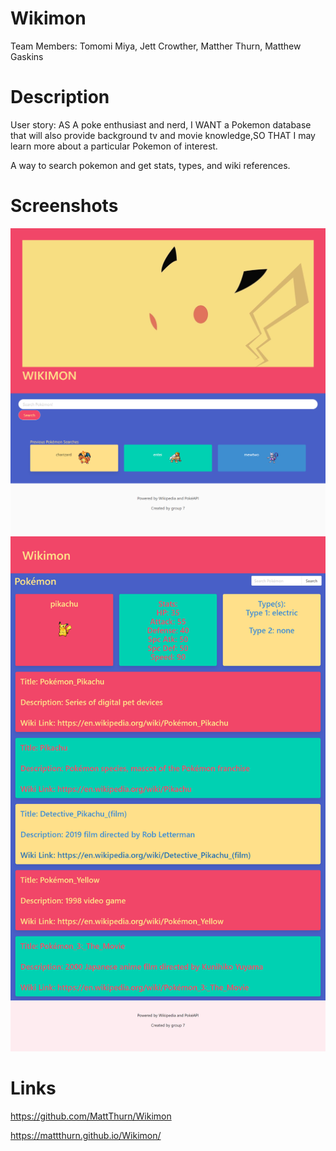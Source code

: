 # Wikimon
Team Members: Tomomi Miya, Jett Crowther, Matther Thurn, Matthew Gaskins


# Description
User story:
AS A poke enthusiast and nerd,
I WANT a Pokemon database that will also provide background 
tv and movie knowledge,SO THAT I may learn more about
a particular Pokemon of interest.

A way to search pokemon and get stats, types, and wiki references.


# Screenshots
![Search Page](./assets/Screenshots/Search.png)
![Landing Page](./assets/Screenshots/Landing.png)


# Links
https://github.com/MattThurn/Wikimon

https://mattthurn.github.io/Wikimon/